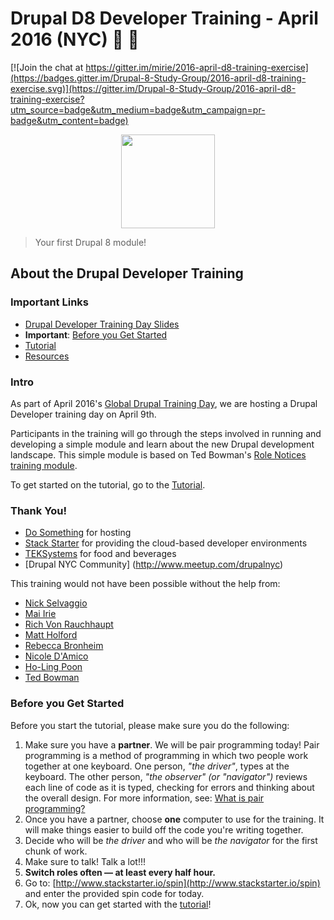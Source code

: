 # Drupal D8 Developer Training - April 2016 (NYC) :tada: :rocket:

[![Join the chat at https://gitter.im/mirie/2016-april-d8-training-exercise](https://badges.gitter.im/Drupal-8-Study-Group/2016-april-d8-training-exercise.svg)](https://gitter.im/Drupal-8-Study-Group/2016-april-d8-training-exercise?utm_source=badge&utm_medium=badge&utm_campaign=pr-badge&utm_content=badge)

<p align="center">
  <img src="https://www.drupal.org/files/drupal%208%20logo%20Stacked%20CMYK%20300.png" height="150px"/>
</p>

> Your first Drupal 8 module!

## About the Drupal Developer Training

### Important Links
- [Drupal Developer Training Day Slides](http://drupal-nyc.github.io/2016-april-drupal8-training-day-deck/)
- **Important**: [Before you Get Started](#before-you-get-started)
- [Tutorial](./tutorial.md)
- [Resources](./resources.md)

### Intro
As part of April 2016's [Global Drupal Training Day](https://www.drupal.org/global-training-days/2016#april), we are hosting a Drupal Developer training day on April 9th.

Participants in the training will go through the steps involved in running and developing a simple module and learn about the new Drupal development landscape. This simple module is based on Ted Bowman's [Role Notices training module](https://www.drupal.org/project/role_notices).

To get started on the tutorial, go to the [Tutorial](./tutorial.md).


### Thank You! 

- [Do Something](https://www.dosomething.org/us) for hosting
- [Stack Starter](http://www.stackstarter.io/) for providing the cloud-based developer environments
- [TEKSystems](https://www.teksystems.com/) for food and beverages
- [Drupal NYC Community] (http://www.meetup.com/drupalnyc)

This training would not have been possible without the help from:

- [Nick Selvaggio](https://www.drupal.org/u/nickgs)
- [Mai Irie](https://www.drupal.org/u/mirie)
- [Rich Von Rauchhaupt](https://www.drupal.org/u/sbubaron)
- [Matt Holford](https://www.drupal.org/u/mshmsh5000)
- [Rebecca Bronheim](https://www.linkedin.com/in/rebecca-bronheim-00032664)
- [Nicole D'Amico](https://www.linkedin.com/in/nicoledanielledamico)
- [Ho-Ling Poon](https://www.drupal.org/u/holingpoon)
- [Ted Bowman](https://www.drupal.org/u/tedbow)

### Before you Get Started

Before you start the tutorial, please make sure you do the following:

1. Make sure you have a **partner**. We will be pair programming today! Pair programming is a method of programming in which two people work together at one keyboard. One person, *"the driver"*, types at the keyboard. The other person, *"the observer" (or "navigator")* reviews each line of code as it is typed, checking for errors and thinking about the overall design. For more information, see: [What is pair programming?](http://www.wikihow.com/Pair-Program)
2. Once you have a partner, choose **one** computer to use for the training. It will make things easier to build off the code you're writing together.
3. Decide who will be *the driver* and who will be *the navigator* for the first chunk of work.
3. Make sure to talk! Talk a lot!!!
4. **Switch roles often — at least every half hour.**
5. Go to: [http://www.stackstarter.io/spin](http://www.stackstarter.io/spin) and enter the provided spin code for today.
6. Ok, now you can get started with the [tutorial](./tutorial.md)!
